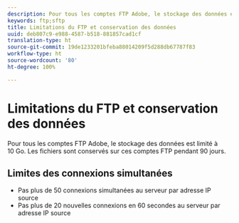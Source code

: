 ```yaml
---
description: Pour tous les comptes FTP Adobe, le stockage des données est limité à 2 Go (ou 63 fichiers). Les fichiers sont conservés sur ces comptes FTP pendant 90 jours.
keywords: ftp;sftp
title: Limitations du FTP et conservation des données
uuid: deb807c9-e988-4587-b518-881857cad1cf
translation-type: ht
source-git-commit: 19de1233201bfeba88014209f5d288db67787f83
workflow-type: ht
source-wordcount: '80'
ht-degree: 100%

---
```



# Limitations du FTP et conservation des données

Pour tous les comptes FTP Adobe, le stockage des données est limité à 10 Go. Les fichiers sont conservés sur ces comptes FTP pendant 90 jours.

## Limites des connexions simultanées

* Pas plus de 50 connexions simultanées au serveur par adresse IP source
* Pas plus de 20 nouvelles connexions en 60 secondes au serveur par adresse IP source
